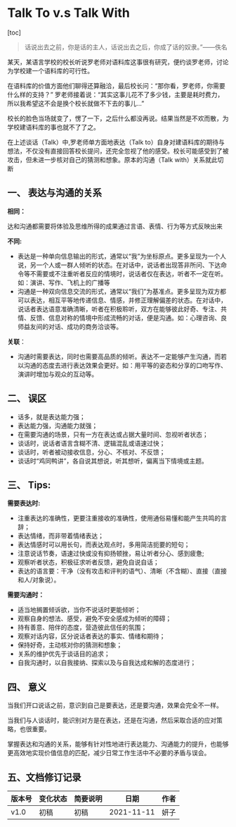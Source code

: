 # Talk To v.s Talk With

[toc]



> 话说出去之前，你是话的主人，话说出去之后，你成了话的奴隶。”——佚名



某天，某语言学校的校长听说罗老师对语料库这事很有研究，便约谈罗老师，讨论为学校建一个语料库的可行性。

在语料库的价值方面他们聊得还算融洽，最后校长问：“那你看，罗老师，你需要什么样的支持？” 罗老师接着说：“其实这事儿花不了多少钱，主要是耗时费力，所以我希望这不会是换个校长就做不下去的事儿...” 

校长的脸色当场就变了，愣了一下，之后什么都没再说。结果当然是不欢而散，为学校建语料库的事也就不了了之。

在上述谈话（Talk）中,罗老师单方面地表达（Talk to）自身对建语料库的期待与想法，不仅没有直接回答校长提问，还完全忽视了他的感受。校长可能感受到了被攻击，但未进一步核对自己的猜测和想象。原本的沟通（Talk with）关系就此切断





## 一、 表达与沟通的关系



**相同：**

达和沟通都需要将体验及思维所得的成果通过言语、表情、行为等方式反映出来



**不同:**

- 表达是一种单向信息输出的形式，通常以“我”为坐标原点。更多呈现为一个人说，另一个人或一群人倾听的状态。在对话中，说话者出现答非所问、下达命令等不需要或不注重听者反应的情境时，说话者仅在表达，听者不一定在听。如：演讲、写作、飞机上的广播等
- 沟通是一种双向信息交流的形式，通常以“我们”为基准点。更多呈现为双方都可以表达，相互平等地传递信息、情感，并修正理解偏差的状态。在对话中，说话者表达语意准确清晰，听者在积极聆听，双方在能够彼此好奇、专注、共情、反馈、信息对称的情境中形成流畅的对话，便是沟通。如：心理咨询、良师益友间的对话、成功的商务洽谈等。

**关联**：

- 沟通时需要表达，同时也需要高品质的倾听。表达不一定能够产生沟通，而若以沟通的态度去进行表达效果会更好。如：用平等的姿态和分享的口吻写作、演讲时增加与观众的互动等。



## 二、 误区

- 话多，就是表达能力强；
- 表达能力强，沟通能力就强；
- 在需要沟通的场景，只有一方在表达或占据大量时间、忽视听者状态；
- 谈话时，说话者语言含糊不清、逻辑混乱或语速过快；
- 谈话时，听者被动接收信息，分心、不核对、不反馈；
- 谈话时“鸡同鸭讲”，各自说其想说，听其想听，偏离当下情境或主题。



## 三、 Tips:



**需要表达时:**

- 注重表达的准确性，更要注重接收的准确性，使用通俗易懂和能产生共鸣的言辞；
- 表达情绪，而非带着情绪表达；
- 表达情感时可以用长句，而表达观点时，多用简洁扼要的短句；
- 注意说话节奏，语速过快或没有抑扬顿挫，易让听者分心、感到疲惫;
- 观察听者状态，积极征求听者反馈，避免自说自话；
- 表达的语言要：干净（没有攻击和评判的语气）、清晰（不含糊）、直接（直接和人/对象说）。



**需要沟通时：**

- 适当地搁置倾诉欲，当你不说话时更能倾听；
- 观察自身的想法、感受，避免不安全感成为倾听的障碍；
- 持有善意、陪伴的态度，营造彼此信任的氛围；
- 观察对话内容，区分说话者表达的事实、情绪和期待；
- 保持好奇，主动核对你的猜测和想象；
- 关系的维护优先于谈话目的追求；
- 自我沟通时，以自我接纳、探索以及与自我达成和解的态度进行；



## 四、 意义

当我们开口说话之前，意识到自己是要表达，还是要沟通，效果会完全不一样。

当我们与人谈话时，能识别对方是在表达，还是在沟通，然后采取合适的应对策略，也很重要。

掌握表达和沟通的关系，能够有针对性地进行表达能力、沟通能力的提升，也能够更高效地实现价值信息的匹配，减少日常工作生活中不必要的矛盾与误会。



## 五、文档修订记录

| 版本号 | 变化状态 | 简要说明 | 日期       | 作者 |
| ------ | -------- | -------- | ---------- | ---- |
| v1.0   | 初稿     | 初稿     | 2021-11-11 | 妍子 |